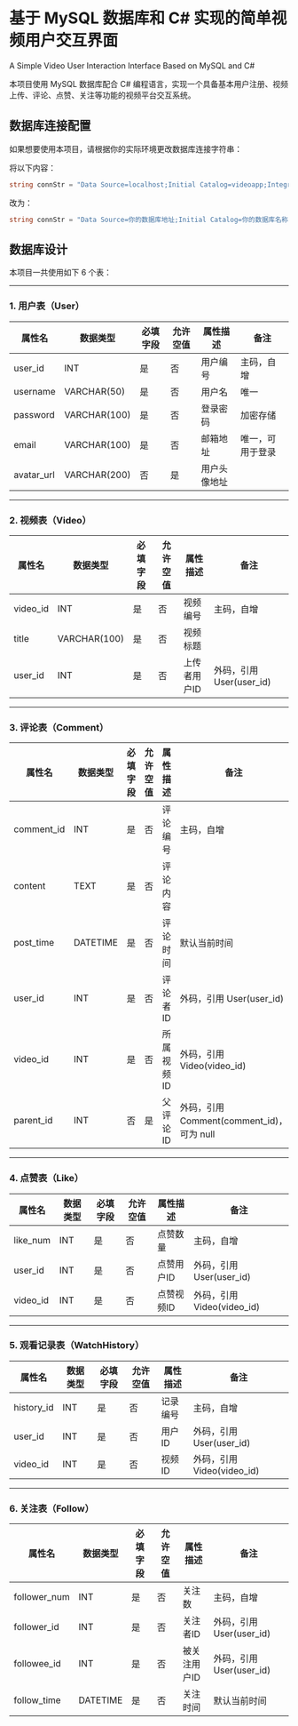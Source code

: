 # 基于 MySQL 数据库和 C# 实现的简单视频用户交互界面  
A Simple Video User Interaction Interface Based on MySQL and C#

本项目使用 MySQL 数据库配合 C# 编程语言，实现一个具备基本用户注册、视频上传、评论、点赞、关注等功能的视频平台交互系统。


## 数据库连接配置

如果想要使用本项目，请根据你的实际环境更改数据库连接字符串：

将以下内容：

```csharp
string connStr = "Data Source=localhost;Initial Catalog=videoapp;Integrated Security=True;";
```
改为：
```csharp
string connStr = "Data Source=你的数据库地址;Initial Catalog=你的数据库名称;Integrated Security=True;";
```

## 数据库设计

本项目一共使用如下 6 个表：

---

### 1. 用户表（User）

| 属性名     | 数据类型     | 必填字段 | 允许空值 | 属性描述     | 备注             |
|------------|--------------|----------|----------|--------------|------------------|
| user_id    | INT          | 是       | 否       | 用户编号     | 主码，自增       |
| username   | VARCHAR(50)  | 是       | 否       | 用户名       | 唯一             |
| password   | VARCHAR(100) | 是       | 否       | 登录密码     | 加密存储         |
| email      | VARCHAR(100) | 是       | 否       | 邮箱地址     | 唯一，可用于登录 |
| avatar_url | VARCHAR(200) | 否       | 是       | 用户头像地址 |                  |

---

### 2. 视频表（Video）

| 属性名   | 数据类型     | 必填字段 | 允许空值 | 属性描述     | 备注                        |
|----------|--------------|----------|----------|--------------|-----------------------------|
| video_id | INT          | 是       | 否       | 视频编号     | 主码，自增                 |
| title    | VARCHAR(100) | 是       | 否       | 视频标题     |                             |
| user_id  | INT          | 是       | 否       | 上传者用户ID | 外码，引用 User(user_id)   |

---

### 3. 评论表（Comment）

| 属性名     | 数据类型 | 必填字段 | 允许空值 | 属性描述     | 备注                                          |
|------------|----------|----------|----------|--------------|-----------------------------------------------|
| comment_id | INT      | 是       | 否       | 评论编号     | 主码，自增                                   |
| content    | TEXT     | 是       | 否       | 评论内容     |                                               |
| post_time  | DATETIME | 是       | 否       | 评论时间     | 默认当前时间                                 |
| user_id    | INT      | 是       | 否       | 评论者ID     | 外码，引用 User(user_id)                     |
| video_id   | INT      | 是       | 否       | 所属视频ID   | 外码，引用 Video(video_id)                   |
| parent_id  | INT      | 否       | 是       | 父评论ID     | 外码，引用 Comment(comment_id)，可为 null   |

---

### 4. 点赞表（Like）

| 属性名   | 数据类型 | 必填字段 | 允许空值 | 属性描述    | 备注                        |
|----------|----------|----------|----------|-------------|-----------------------------|
| like_num | INT      | 是       | 否       | 点赞数量    | 主码，自增                 |
| user_id  | INT      | 是       | 否       | 点赞用户ID  | 外码，引用 User(user_id)   |
| video_id | INT      | 是       | 否       | 点赞视频ID  | 外码，引用 Video(video_id) |

---

### 5. 观看记录表（WatchHistory）

| 属性名     | 数据类型 | 必填字段 | 允许空值 | 属性描述  | 备注                        |
|------------|----------|----------|----------|-----------|-----------------------------|
| history_id | INT      | 是       | 否       | 记录编号  | 主码，自增                 |
| user_id    | INT      | 是       | 否       | 用户ID    | 外码，引用 User(user_id)   |
| video_id   | INT      | 是       | 否       | 视频ID    | 外码，引用 Video(video_id) |

---

### 6. 关注表（Follow）

| 属性名       | 数据类型 | 必填字段 | 允许空值 | 属性描述       | 备注                        |
|--------------|----------|----------|----------|----------------|-----------------------------|
| follower_num | INT      | 是       | 否       | 关注数         | 主码，自增                 |
| follower_id  | INT      | 是       | 否       | 关注者ID       | 外码，引用 User(user_id)   |
| followee_id  | INT      | 是       | 否       | 被关注用户ID   | 外码，引用 User(user_id)   |
| follow_time  | DATETIME | 是       | 否       | 关注时间       | 默认当前时间               |


